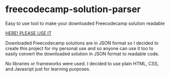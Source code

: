 # freecodecamp-solution-parser
Easy to use tool to make your downloaded Freecodecamp solution readable

[HERE! PLEASE USE IT](https://htmlpreview.github.io/?https://github.com/LeanSeverino1022/freecodecamp-solution-parser/blob/master/index.html)

Downloaded Freecodecamp solutions are in JSON format so I decided to create this project for my personal use and so anyone can use it too to easily convert the downloaded solution in JSON format to readable code.

No libraries or frameworks were used. I decided to use plain HTML, CSS, and Javasript just for learning purposes.





